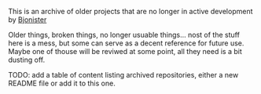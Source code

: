 This is an archive of older projects that are no longer in active development by [Bjonister](https://github.com/PapaPablo)

Older things, broken things, no longer usuable things... nost of the stuff here is a mess, but some can serve as a decent reference for future use.
Maybe one of thouse will be reviwed at some point, all they need is a bit dusting off.

TODO: add a table of content listing archived repositories, either a new README file or add it to this one.
